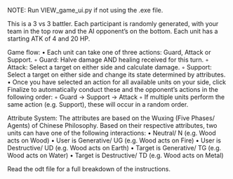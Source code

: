NOTE: Run VIEW_game_ui.py if not using the .exe file.

This is a 3 vs 3 battler. Each participant is randomly generated, with your team in the top row and the AI opponent’s on the bottom. Each unit has a starting ATK of 4 and 20 HP.

Game flow:
    • Each unit can take one of three actions: Guard, Attack or Support.
        ◦ Guard: Halve damage AND healing received for this turn.
        ◦ Attack: Select a target on either side and calculate damage.
        ◦ Support: Select a target on either side and change its state determined by attributes.
    • Once you have selected an action for all available units on your side, click Finalize to automatically conduct these and the opponent’s actions in the following order:
        ◦ Guard → Support → Attack
        ◦ If multiple units perform the same action (e.g. Support), these will occur in a random order.

Attribute System:
The attributes are based on the Wuxing (Five Phases/ Agents) of Chinese Philosophy. Based on their respective attributes, two units can have one of the following interactions:
    • Neutral/ N (e.g. Wood acts on Wood)
    • User is Generative/ UG (e.g. Wood acts on Fire)
    • User is Destructive/ UD (e.g. Wood acts on Earth)
    • Target is Generative/ TG (e.g. Wood acts on Water)
    • Target is Destructive/ TD (e.g. Wood acts on Metal)

Read the odt file for a full breakdown of the instructions. 

